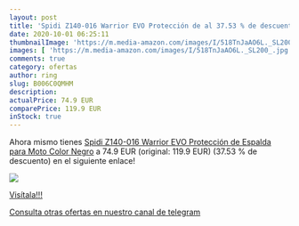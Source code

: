 ```yaml
---
layout: post
title: 'Spidi Z140-016 Warrior EVO Protección de al 37.53 % de descuento'
date: 2020-10-01 06:25:11
thumbnailImage: 'https://m.media-amazon.com/images/I/518TnJaAO6L._SL200_.jpg'
images: [ 'https://m.media-amazon.com/images/I/518TnJaAO6L._SL200_.jpg' ]
comments: true
category: ofertas
author: ring
slug: B006C0QMHM
description:
actualPrice: 74.9 EUR
comparePrice: 119.9 EUR
inStock: true
---
```


Ahora mismo tienes [Spidi Z140-016 Warrior EVO Protección de Espalda para Moto  Color Negro](https://www.amazon.com/dp/B006C0QMHM/?tag=redken08-20) a 74.9 EUR (original: 119.9 EUR) (37.53 %  de descuento) en el siguiente enlace!

[![](https://m.media-amazon.com/images/I/518TnJaAO6L._SL200_.jpg)](https://www.amazon.com/dp/B006C0QMHM/?tag=redken08-20)

[Visítala!!!](https://www.amazon.com/dp/B006C0QMHM/?tag=redken08-20)

[Consulta otras ofertas en nuestro canal de telegram](https://t.me/s/ofertas25)
